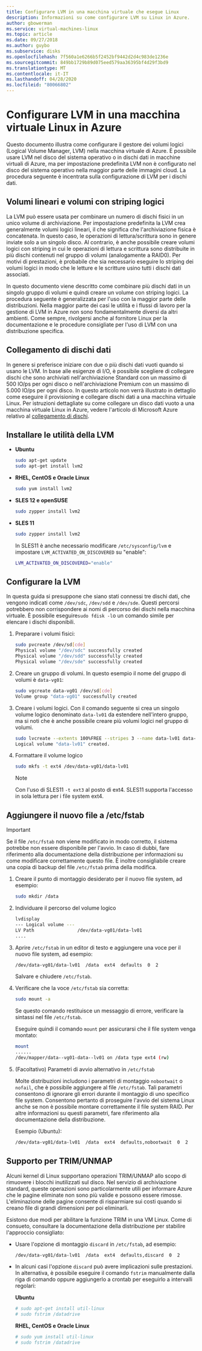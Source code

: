 ```yaml
---
title: Configurare LVM in una macchina virtuale che esegue Linux
description: Informazioni su come configurare LVM su Linux in Azure.
author: gbowerman
ms.service: virtual-machines-linux
ms.topic: article
ms.date: 09/27/2018
ms.author: guybo
ms.subservice: disks
ms.openlocfilehash: 7f560a1e6266b5f2452bf9442d2d4c983de1236e
ms.sourcegitcommit: 849bb1729b89d075eed579aa36395bf4d29f3bd9
ms.translationtype: MT
ms.contentlocale: it-IT
ms.lasthandoff: 04/28/2020
ms.locfileid: "80066802"
---
```

# <a name="configure-lvm-on-a-linux-vm-in-azure"></a>Configurare LVM in una macchina virtuale Linux in Azure
Questo documento illustra come configurare il gestore dei volumi logici (Logical Volume Manager, LVM) nella macchina virtuale di Azure. È possibile usare LVM nel disco del sistema operativo o in dischi dati in macchine virtuali di Azure, ma per impostazione predefinita LVM non è configurato nel disco del sistema operativo nella maggior parte delle immagini cloud. La procedura seguente è incentrata sulla configurazione di LVM per i dischi dati.

## <a name="linear-vs-striped-logical-volumes"></a>Volumi lineari e volumi con striping logici
La LVM può essere usata per combinare un numero di dischi fisici in un unico volume di archiviazione. Per impostazione predefinita la LVM crea generalmente volumi logici lineari, il che significa che l'archiviazione fisica è concatenata. In questo caso, le operazioni di lettura/scrittura sono in genere inviate solo a un singolo disco. Al contrario, è anche possibile creare volumi logici con striping in cui le operazioni di lettura e scrittura sono distribuite in più dischi contenuti nel gruppo di volumi (analogamente a RAID0). Per motivi di prestazioni, è probabile che sia necessario eseguire lo striping dei volumi logici in modo che le letture e le scritture usino tutti i dischi dati associati.

In questo documento viene descritto come combinare più dischi dati in un singolo gruppo di volumi e quindi creare un volume con striping logici. La procedura seguente è generalizzata per l'uso con la maggior parte delle distribuzioni. Nella maggior parte dei casi le utilità e i flussi di lavoro per la gestione di LVM in Azure non sono fondamentalmente diversi da altri ambienti. Come sempre, rivolgersi anche al fornitore Linux per la documentazione e le procedure consigliate per l'uso di LVM con una distribuzione specifica.

## <a name="attaching-data-disks"></a>Collegamento di dischi dati
In genere si preferisce iniziare con due o più dischi dati vuoti quando si usano le LVM. In base alle esigenze di I/O, è possibile scegliere di collegare dischi che sono archiviati nell'archiviazione Standard con un massimo di 500 IO/ps per ogni disco o nell'archiviazione Premium con un massimo di 5.000 IO/ps per ogni disco. In questo articolo non verrà illustrato in dettaglio come eseguire il provisioning e collegare dischi dati a una macchina virtuale Linux. Per istruzioni dettagliate su come collegare un disco dati vuoto a una macchina virtuale Linux in Azure, vedere l'articolo di Microsoft Azure relativo al [collegamento di dischi](add-disk.md?toc=%2fazure%2fvirtual-machines%2flinux%2ftoc.json).

## <a name="install-the-lvm-utilities"></a>Installare le utilità della LVM
* **Ubuntu**

    ```bash  
    sudo apt-get update
    sudo apt-get install lvm2
    ```

* **RHEL, CentOS e Oracle Linux**

    ```bash   
    sudo yum install lvm2
    ```

* **SLES 12 e openSUSE**

    ```bash   
    sudo zypper install lvm2
    ```

* **SLES 11**

    ```bash   
    sudo zypper install lvm2
    ```

    In SLES11 è anche necessario modificare `/etc/sysconfig/lvm` e impostare `LVM_ACTIVATED_ON_DISCOVERED` su "enable":

    ```sh   
    LVM_ACTIVATED_ON_DISCOVERED="enable" 
    ```

## <a name="configure-lvm"></a>Configurare la LVM
In questa guida si presuppone che siano stati connessi tre dischi dati, che vengono indicati come `/dev/sdc`, `/dev/sdd` e `/dev/sde`. Questi percorsi potrebbero non corrispondere ai nomi di percorso dei dischi nella macchina virtuale. È possibile eseguire`sudo fdisk -l`o un comando simile per elencare i dischi disponibili.

1. Preparare i volumi fisici:

    ```bash    
    sudo pvcreate /dev/sd[cde]
    Physical volume "/dev/sdc" successfully created
    Physical volume "/dev/sdd" successfully created
    Physical volume "/dev/sde" successfully created
    ```

2. Creare un gruppo di volumi. In questo esempio il nome del gruppo di volumi è `data-vg01`:

    ```bash    
    sudo vgcreate data-vg01 /dev/sd[cde]
    Volume group "data-vg01" successfully created
    ```

3. Creare i volumi logici. Con il comando seguente si crea un singolo volume logico denominato `data-lv01` da estendere nell'intero gruppo, ma si noti che è anche possibile creare più volumi logici nel gruppo di volumi.

    ```bash   
    sudo lvcreate --extents 100%FREE --stripes 3 --name data-lv01 data-vg01
    Logical volume "data-lv01" created.
    ```

4. Formattare il volume logico

    ```bash  
    sudo mkfs -t ext4 /dev/data-vg01/data-lv01
    ```
   
   > [!NOTE]
   > Con l'uso di SLES11 `-t ext3` al posto di ext4. SLES11 supporta l'accesso in sola lettura per i file system ext4.

## <a name="add-the-new-file-system-to-etcfstab"></a>Aggiungere il nuovo file a /etc/fstab
> [!IMPORTANT]
> Se il file `/etc/fstab` non viene modificato in modo corretto, il sistema potrebbe non essere disponibile per l'avvio. In caso di dubbi, fare riferimento alla documentazione della distribuzione per informazioni su come modificare correttamente questo file. È inoltre consigliabile creare una copia di backup del file `/etc/fstab` prima della modifica.

1. Creare il punto di montaggio desiderato per il nuovo file system, ad esempio:

    ```bash  
    sudo mkdir /data
    ```

2. Individuare il percorso del volume logico

    ```bash    
    lvdisplay
    --- Logical volume ---
    LV Path                /dev/data-vg01/data-lv01
    ....
    ```

3. Aprire `/etc/fstab` in un editor di testo e aggiungere una voce per il nuovo file system, ad esempio:

    ```bash    
    /dev/data-vg01/data-lv01  /data  ext4  defaults  0  2
    ```   
    Salvare e chiudere `/etc/fstab`.

4. Verificare che la voce `/etc/fstab` sia corretta:

    ```bash    
    sudo mount -a
    ```

    Se questo comando restituisce un messaggio di errore, verificare la sintassi nel file `/etc/fstab`.
   
    Eseguire quindi il comando `mount` per assicurarsi che il file system venga montato:

    ```bash    
    mount
    ......
    /dev/mapper/data--vg01-data--lv01 on /data type ext4 (rw)
    ```

5. (Facoltativo) Parametri di avvio alternativo in `/etc/fstab`
   
    Molte distribuzioni includono i parametri di montaggio `nobootwait` o `nofail`, che è possibile aggiungere al file `/etc/fstab`. Tali parametri consentono di ignorare gli errori durante il montaggio di uno specifico file system. Consentono pertanto di proseguire l'avvio del sistema Linux anche se non è possibile montare correttamente il file system RAID. Per altre informazioni su questi parametri, fare riferimento alla documentazione della distribuzione.
   
    Esempio (Ubuntu):

    ```bash 
    /dev/data-vg01/data-lv01  /data  ext4  defaults,nobootwait  0  2
    ```

## <a name="trimunmap-support"></a>Supporto per TRIM/UNMAP
Alcuni kernel di Linux supportano operazioni TRIM/UNMAP allo scopo di rimuovere i blocchi inutilizzati sul disco. Nel servizio di archiviazione standard, queste operazioni sono particolarmente utili per informare Azure che le pagine eliminate non sono più valide e possono essere rimosse. L'eliminazione delle pagine consente di risparmiare sui costi quando si creano file di grandi dimensioni per poi eliminarli.

Esistono due modi per abilitare la funzione TRIM in una VM Linux. Come di consueto, consultare la documentazione della distribuzione per stabilire l'approccio consigliato:

- Usare l'opzione di montaggio `discard` in `/etc/fstab`, ad esempio:

    ```bash 
    /dev/data-vg01/data-lv01  /data  ext4  defaults,discard  0  2
    ```

- In alcuni casi l'opzione `discard` può avere implicazioni sulle prestazioni. In alternativa, è possibile eseguire il comando `fstrim` manualmente dalla riga di comando oppure aggiungerlo a crontab per eseguirlo a intervalli regolari:

    **Ubuntu**

    ```bash 
    # sudo apt-get install util-linux
    # sudo fstrim /datadrive
    ```

    **RHEL, CentOS e Oracle Linux**

    ```bash 
    # sudo yum install util-linux
    # sudo fstrim /datadrive
    ```
